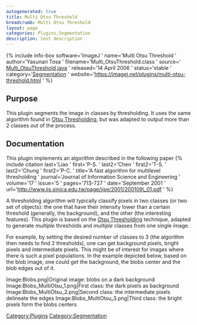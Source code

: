 ```yaml
---
autogenerated: true
title: Multi Otsu Threshold
breadcrumb: Multi Otsu Threshold
layout: page
categories: Plugins,Segmentation
description: test description
---
```


{% include info-box software='ImageJ ' name='Multi Otsu Threshold ' author='Yasunari Tosa ' filename='Multi\_OtsuThreshold.class ' source=' [Multi\_OtsuThreshold.java](https://imagej.net/plugins/download/Multi_OtsuThreshold.java) ' released='14 April 2006 ' status='stable ' category='[Segmentation](_Category_Segmentation "wikilink") ' website='https://imagej.net/plugins/multi-otsu-threshold.html ' %}

## Purpose

This plugin segments the image in classes by thresholding. It uses the same algorithm found in [Otsu Thresholding](Otsu_Thresholding "wikilink"), but was adapted to output more than 2 classes out of the process.

## Documentation

This plugin implements an algorithm described in the following paper {% include citation last='Liao ' first='P-S. ' last2='Chen ' first2='T-S. ' last2='Chung ' first2='P-C. ' title='A fast algorithm for multilevel thresholding ' journal='Journal of Information Science and Engineering ' volume='17 ' issue='5 ' pages='713-727 ' date='September 2001 ' url='http://www.iis.sinica.edu.tw/page/jise/2001/200109\_01.pdf ' %}

A thresholding algorithm will typically classify pixels in two classes (or two set of objects): the one that have their intensity lower than a certain threshold (generally, the background), and the other (the interesting features). This plugin is based on the [Otsu Thresholding](Otsu_Thresholding "wikilink") technique, adapted to generate *multiple* thresholds and *multiple* classes from one single image.

For example, by setting the desired number of classes to 3 (the algorithm then needs to find 2 thresholds), one can get background pixels, bright pixels and intermediate pixels. This might be of interest for images where there is such a pixel populations. In the example depicted below, based on the blob image, one could get the background, the blobs center and the blob edges out of it.

Image:Blobs.png|Original image: blobs on a dark background Image:Blobs\_MultiOtsu\_1.png|First class: the dark pixels as background Image:Blobs\_MultiOtsu\_2.png|Second class: the intermediate pixels delineate the edges Image:Blobs\_MultiOtsu\_3.png|Third class: the bright pixels form the blobs centers

[Category:Plugins](Category_Plugins "wikilink") [Category:Segmentation](Category_Segmentation "wikilink")
